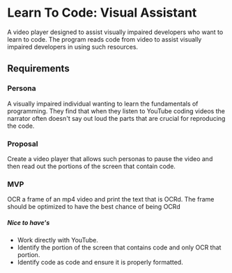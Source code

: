 # Learn To Code: Visual Assistant
A video player designed to assist visually impaired developers who want to learn to code. The program reads code from video to assist visually impaired developers in using such resources.

## Requirements
### Persona
A visually impaired individual wanting to learn the fundamentals of programming. They find that when they listen to YouTube coding videos the narrator often doesn't say out loud the parts that are crucial for reproducing the code.

### Proposal
Create a video player that allows such personas to pause the video and then read out the portions of the screen that contain code.

### MVP
OCR a frame of an mp4 video and print the text that is OCRd. The frame should be optimized to have the best chance of being OCRd

##### Nice to have's
- Work directly with YouTube.
- Identify the portion of the screen that contains code and only OCR that portion.
- Identify code as code and ensure it is properly formatted.
